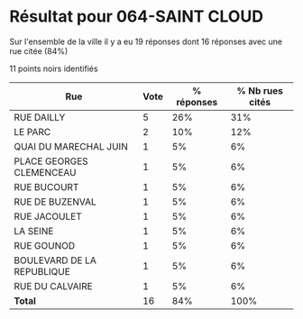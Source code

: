 # Résultat pour 064-SAINT CLOUD

Sur l'ensemble de la ville il y a eu 19 réponses dont 16 réponses avec une rue citée (84%)

11 points noirs identifiés

| Rue | Vote | % réponses | % Nb rues cités|
|-----|------|------------|----------------|
| RUE DAILLY | 5 | 26% | 31%|
| LE PARC | 2 | 10% | 12%|
| QUAI DU MARECHAL JUIN | 1 | 5% | 6%|
| PLACE GEORGES CLEMENCEAU | 1 | 5% | 6%|
| RUE BUCOURT | 1 | 5% | 6%|
| RUE DE BUZENVAL | 1 | 5% | 6%|
| RUE JACOULET | 1 | 5% | 6%|
| LA SEINE | 1 | 5% | 6%|
| RUE GOUNOD | 1 | 5% | 6%|
| BOULEVARD DE LA REPUBLIQUE | 1 | 5% | 6%|
| RUE DU CALVAIRE | 1 | 5% | 6%|
| **Total** | 16 | 84% | 100%|
